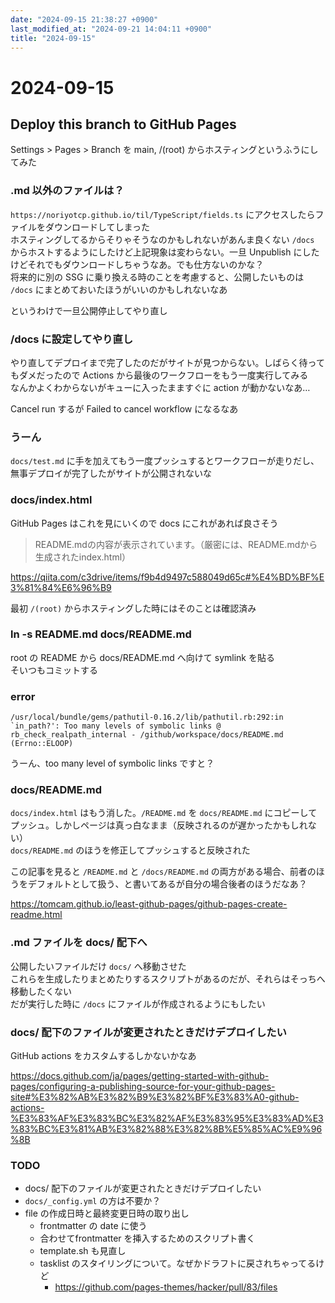 ```yaml
---
date: "2024-09-15 21:38:27 +0900"
last_modified_at: "2024-09-21 14:04:11 +0900"
title: "2024-09-15"
---
```


# 2024-09-15

## Deploy this branch to GitHub Pages
Settings > Pages > Branch を main, /(root) からホスティングというふうにしてみた

### .md 以外のファイルは？
`https://noriyotcp.github.io/til/TypeScript/fields.ts` にアクセスしたらファイルをダウンロードしてしまった  
ホスティングしてるからそりゃそうなのかもしれないがあんま良くない
`/docs` からホストするようにしたけど上記現象は変わらない。一旦 Unpublish にしたけどそれでもダウンロードしちゃうなあ。でも仕方ないのかな？  
将来的に別の SSG に乗り換える時のことを考慮すると、公開したいものは `/docs` にまとめておいたほうがいいのかもしれないなあ

というわけで一旦公開停止してやり直し

### /docs に設定してやり直し
やり直してデプロイまで完了したのだがサイトが見つからない。しばらく待ってもダメだったので Actions から最後のワークフローをもう一度実行してみる  
なんかよくわからないがキューに入ったまますぐに action が動かないなあ…

Cancel run するが Failed to cancel workflow になるなあ

### うーん
`docs/test.md` に手を加えてもう一度プッシュするとワークフローが走りだし、無事デプロイが完了したがサイトが公開されないな

### docs/index.html
GitHub Pages はこれを見にいくので docs にこれがあれば良さそう

> README.mdの内容が表示されています。（厳密には、README.mdから生成されたindex.html）

https://qiita.com/c3drive/items/f9b4d9497c588049d65c#%E4%BD%BF%E3%81%84%E6%96%B9

最初 `/(root)` からホスティングした時にはそのことは確認済み  

### ln -s README.md docs/README.md
root の README から docs/README.md へ向けて symlink を貼る  
そいつもコミットする

### error
```
/usr/local/bundle/gems/pathutil-0.16.2/lib/pathutil.rb:292:in `in_path?': Too many levels of symbolic links @ rb_check_realpath_internal - /github/workspace/docs/README.md (Errno::ELOOP)
```

うーん、too many level of symbolic links ですと？

### docs/README.md
`docs/index.html` はもう消した。`/README.md` を `docs/README.md` にコピーしてプッシュ。しかしページは真っ白なまま（反映されるのが遅かったかもしれない）  
`docs/README.md` のほうを修正してプッシュすると反映された

この記事を見ると `/README.md` と `/docs/README.md` の両方がある場合、前者のほうをデフォルトとして扱う、と書いてあるが自分の場合後者のほうだなあ？

https://tomcam.github.io/least-github-pages/github-pages-create-readme.html

### .md ファイルを docs/ 配下へ
公開したいファイルだけ `docs/` へ移動させた  
これらを生成したりまとめたりするスクリプトがあるのだが、それらはそっちへ移動したくない  
だが実行した時に `/docs` にファイルが作成されるようにもしたい

### docs/ 配下のファイルが変更されたときだけデプロイしたい
GitHub actions をカスタムするしかないかなあ

https://docs.github.com/ja/pages/getting-started-with-github-pages/configuring-a-publishing-source-for-your-github-pages-site#%E3%82%AB%E3%82%B9%E3%82%BF%E3%83%A0-github-actions-%E3%83%AF%E3%83%BC%E3%82%AF%E3%83%95%E3%83%AD%E3%83%BC%E3%81%AB%E3%82%88%E3%82%8B%E5%85%AC%E9%96%8B

### TODO

- docs/ 配下のファイルが変更されたときだけデプロイしたい
- `docs/_config.yml` の方は不要か？
- file の作成日時と最終変更日時の取り出し
  - frontmatter の date に使う
  - 合わせてfrontmatter を挿入するためのスクリプト書く
  - template.sh も見直し
  - tasklist のスタイリングについて。なぜかドラフトに戻されちゃってるけど
    - https://github.com/pages-themes/hacker/pull/83/files
